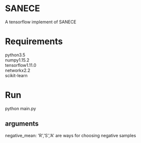 # SANECE
A tensorflow implement of SANECE
# Requirements
python3.5<br>
numpy1.15.2<br>
tensorflow1.11.0<br>
networkx2.2<br>
scikit-learn<br>
# Run
python main.py<br>

## arguments<br>
negative_mean: 'R','S','A' are ways for choosing negative samples<br>

